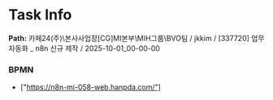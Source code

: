 # Task Info

**Path:** 카페24(주)\본사사업장\[CG]MI본부\MIH그룹\BVO팀 / jkkim / [337720] 업무 자동화 _ n8n 신규 제작 / 2025-10-01_00-00-00

### BPMN
- ["https://n8n-mi-058-web.hanpda.com/"]


